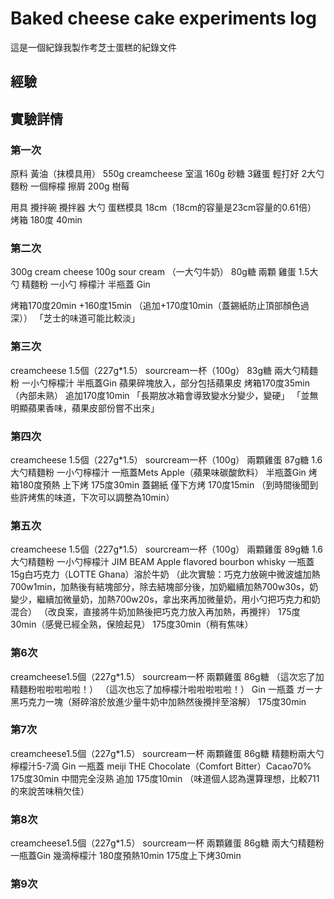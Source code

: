 # Baked cheese cake experiments log
這是一個紀錄我製作考芝士蛋糕的紀錄文件

## 經驗

## 實驗詳情
### 第一次
原料
黃油（抹模具用）
550g creamcheese 室溫
160g 砂糖
3雞蛋 輕打好
2大勺麵粉
一個檸檬 擦屑
200g 樹莓

用具
攪拌碗
攪拌器
大勺
蛋糕模具 18cm（18cm的容量是23cm容量的0.61倍）
烤箱 180度 40min


### 第二次
300g cream cheese
100g sour cream
（一大勺牛奶）
80g糖
兩顆 雞蛋
1.5大勺 精麵粉
一小勺 檸檬汁
半瓶蓋 Gin

烤箱170度20min
+160度15min
（追加+170度10min（蓋錫紙防止頂部顏色過深））
「芝士的味道可能比較淡」

### 第三次
creamcheese 1.5個（227g*1.5）
sourcream一杯（100g）
83g糖
兩大勺精麵粉
一小勺檸檬汁
半瓶蓋Gin
蘋果碎塊放入，部分包括蘋果皮
烤箱170度35min（內部未熟）
追加170度10min
「長期放冰箱會導致變水分變少，變硬」
「並無明顯蘋果香味，蘋果皮部份嘗不出來」

### 第四次
creamcheese 1.5個（227g*1.5）
sourcream一杯（100g）
兩顆雞蛋
87g糖
1.6大勺精麵粉
一小勺檸檬汁
一瓶蓋Mets Apple（蘋果味碳酸飲料）
半瓶蓋Gin
烤箱180度預熱
上下烤 175度30min
蓋錫紙
僅下方烤 170度15min
（到時間後聞到些許烤焦的味道，下次可以調整為10min）

### 第五次
creamcheese 1.5個（227g*1.5）
sourcream一杯（100g）
兩顆雞蛋
89g糖
1.6大勺精麵粉
一小勺檸檬汁
JIM BEAM Apple flavored bourbon whisky 一瓶蓋
15g白巧克力（LOTTE Ghana）溶於牛奶
（此次實驗：巧克力放碗中微波爐加熱700w1min，加熱後有結塊部分，除去結塊部分後，加奶繼續加熱700w30s，奶變少，繼續加微量奶，加熱700w20s，拿出來再加微量奶，用小勺把巧克力和奶混合）
（改良案，直接將牛奶加熱後把巧克力放入再加熱，再攪拌）
175度30min（感覺已經全熟，保險起見）
175度30min（稍有焦味）

### 第6次
creamcheese1.5個（227g*1.5）
sourcream一杯
兩顆雞蛋
86g糖
（這次忘了加精麵粉啦啦啦啦啦！）
（這次也忘了加檸檬汁啦啦啦啦啦！）
Gin 一瓶蓋
ガーナ黑巧克力一塊（掰碎溶於放進少量牛奶中加熱然後攪拌至溶解）
175度30min

### 第7次
creamcheese1.5個（227g*1.5）
sourcream一杯
兩顆雞蛋
86g糖
精麵粉兩大勺
檸檬汁5-7滴
Gin 一瓶蓋
meiji THE Chocolate（Comfort Bitter）Cacao70%
175度30min
中間完全沒熟
追加 175度10min
（味道個人認為還算理想，比較711的來說苦味稍欠佳）

### 第8次
creamcheese1.5個（227g*1.5）
sourcream一杯
兩顆雞蛋
86g糖
兩大勺精麵粉
一瓶蓋Gin
幾滴檸檬汁
180度預熱10min
175度上下烤30min

### 第9次
